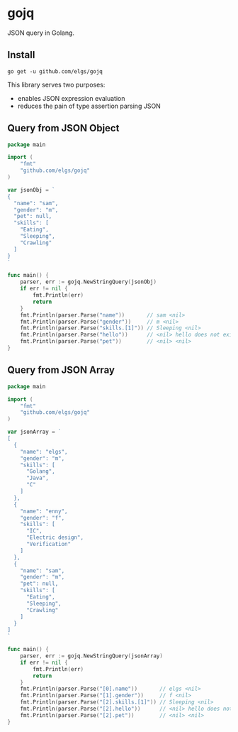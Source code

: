 # gojq
JSON query in Golang.

## Install
`go get -u github.com/elgs/gojq`

This library serves two purposes:

* enables JSON expression evaluation
* reduces the pain of type assertion parsing JSON 


## Query from JSON Object
```go
package main

import (
	"fmt"
	"github.com/elgs/gojq"
)

var jsonObj = `
{
  "name": "sam",
  "gender": "m",
  "pet": null,
  "skills": [
    "Eating",
    "Sleeping",
    "Crawling"
  ]
}
`

func main() {
	parser, err := gojq.NewStringQuery(jsonObj)
	if err != nil {
		fmt.Println(err)
		return
	}
	fmt.Println(parser.Parse("name"))       // sam <nil>
	fmt.Println(parser.Parse("gender"))     // m <nil>
	fmt.Println(parser.Parse("skills.[1]")) // Sleeping <nil>
	fmt.Println(parser.Parse("hello"))      // <nil> hello does not exist.
	fmt.Println(parser.Parse("pet"))        // <nil> <nil>
}
```

## Query from JSON Array
```go
package main

import (
	"fmt"
	"github.com/elgs/gojq"
)

var jsonArray = `
[
  {
    "name": "elgs",
    "gender": "m",
    "skills": [
      "Golang",
      "Java",
      "C"
    ]
  },
  {
    "name": "enny",
    "gender": "f",
    "skills": [
      "IC",
      "Electric design",
      "Verification"
    ]
  },
  {
    "name": "sam",
    "gender": "m",
	"pet": null,
    "skills": [
      "Eating",
      "Sleeping",
      "Crawling"
    ]
  }
]
`

func main() {
	parser, err := gojq.NewStringQuery(jsonArray)
	if err != nil {
		fmt.Println(err)
		return
	}
	fmt.Println(parser.Parse("[0].name"))       // elgs <nil>
	fmt.Println(parser.Parse("[1].gender"))     // f <nil>
	fmt.Println(parser.Parse("[2].skills.[1]")) // Sleeping <nil>
	fmt.Println(parser.Parse("[2].hello"))      // <nil> hello does not exist.
	fmt.Println(parser.Parse("[2].pet"))        // <nil> <nil>
}
```
